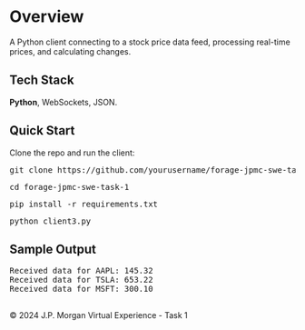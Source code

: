 <!DOCTYPE html>
<html lang="en">
<head>
    <meta charset="UTF-8">
    <meta name="viewport" content="width=device-width, initial-scale=1.0">
    <title> <h1>Task 1: Stock Price Data Feed</h1></title>
</head>
<body>

<div class="container">
    <h1>Overview</h1>
    <p>
        A Python client connecting to a stock price data feed, processing real-time prices, and calculating changes.
    </p>
    <h2>Tech Stack</h2>
    <p>
        <strong>Python</strong>, WebSockets, JSON.
    </p>
    <h2>Quick Start</h2>
    <p>Clone the repo and run the client:</p>
    <pre class="code-block">git clone https://github.com/yourusername/forage-jpmc-swe-task-1.git</pre>
    <pre class="code-block">cd forage-jpmc-swe-task-1</pre>
    <pre class="code-block">pip install -r requirements.txt</pre>
    <pre class="code-block">python client3.py</pre>
    <h2>Sample Output</h2>
    <pre class="code-block">
Received data for AAPL: 145.32
Received data for TSLA: 653.22
Received data for MSFT: 300.10
    </pre>
    <footer>
        &copy; 2024 J.P. Morgan Virtual Experience - Task 1
    </footer>
</div>

</body>
</html>
